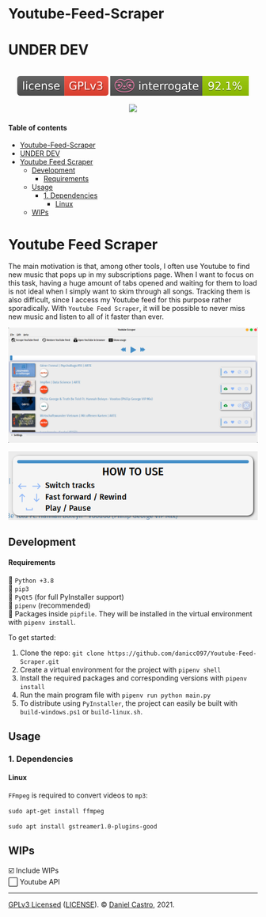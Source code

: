 # Youtube-Feed-Scraper

# UNDER DEV


<p align="center">
  <br>
  <a href="https://github.com/danicc097/Youtube-Feed-Scraper/blob/main/LICENSE"><img alt="undefined" src=".github/GPLv3_badge.svg"></a>
   <a><img alt="undefined" src=".github/interrogate_badge.svg"></a>
  <br>
</p>

<p align="center"><img href="https://www.python.org/" src="http://ForTheBadge.com/images/badges/made-with-python.svg"/></p>

#### Table of contents  <!-- omit in toc -->
- [Youtube-Feed-Scraper](#youtube-feed-scraper)
- [UNDER DEV](#under-dev)
- [Youtube Feed Scraper](#youtube-feed-scraper-1)
  - [Development](#development)
      - [Requirements](#requirements)
  - [Usage](#usage)
    - [1. Dependencies](#1-dependencies)
      - [Linux](#linux)
  - [WIPs](#wips)

# Youtube Feed Scraper
The main motivation is that, among other tools, I often use Youtube to find new music that pops up in my subscriptions page. When I want to focus on this task, having a huge amount of tabs opened and waiting for them to load is not ideal when I simply want to skim through all songs. Tracking them is also difficult, since I access my Youtube feed for this purpose rather sporadically. With ``Youtube Feed Scraper``, it will be possible to never miss new music and listen to all of it faster than ever.

<p align="center"><img src=".github/window_snip.png" alt="tab"/></p>
<p align="center"><img src=".github/usage_snip.png" alt="tab"/></p>


## Development

#### Requirements

📝 `Python +3.8`  
📝 `pip3`  
📝 `PyQt5` (for full PyInstaller support)  
📝 `pipenv` (recommended)  
📝 Packages inside `pipfile`. They will be installed in the virtual environment with `pipenv install`.

To get started:

1. Clone the repo: `git clone https://github.com/danicc097/Youtube-Feed-Scraper.git`
2. Create a virtual environment for the project with `pipenv shell`
2. Install the required packages and corresponding versions with `pipenv install`
3. Run the main program file with `pipenv run python main.py`
4. To distribute using `PyInstaller`, the project can easily be built with `build-windows.ps1` or `build-linux.sh`.

## Usage

### 1. Dependencies

#### Linux 

``FFmpeg`` is required to convert videos to ``mp3``:

``sudo apt-get install ffmpeg``

``sudo apt install gstreamer1.0-plugins-good``


## WIPs

☑️ Include WIPs \
⬜ Youtube API

---
[GPLv3 Licensed](https://www.gnu.org/licenses/gpl-3.0.en.html) ([LICENSE](https://github.com/danicc097/Youtube-Feed-Scraper/LICENSE)). © [Daniel Castro](https://github.com/danicc097), 2021.

